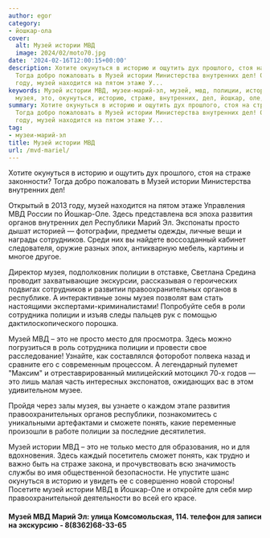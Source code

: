 ```yaml
---
author: egor
category:
- йошкар-ола
cover:
  alt: Музей истории МВД
  image: 2024/02/moto70.jpg
date: '2024-02-16T12:00:15+00:00'
description: Хотите окунуться в историю и ощутить дух прошлого, стоя на страже законности?
  Тогда добро пожаловать в Музей истории Министерства внутренних дел! Открытый в 2013
  году, музей находится на пятом этаже У...
keywords: Музей истории МВД, музеи-марий-эл, музей, мвд, полиции, истории, органов,
  музея, это, окунуться, историю, страже, внутренних, дел, йошкар, оле, развития
summary: Хотите окунуться в историю и ощутить дух прошлого, стоя на страже законности?
  Тогда добро пожаловать в Музей истории Министерства внутренних дел! Открытый в 2013
  году, музей находится на пятом этаже У...
tag:
- музеи-марий-эл
title: Музей истории МВД
url: /mvd-mariel/
---
```


Хотите окунуться в историю и ощутить дух прошлого, стоя на страже законности? Тогда добро пожаловать в Музей истории Министерства внутренних дел!

Открытый в 2013 году, музей находится на пятом этаже Управления МВД России по Йошкар-Оле. Здесь представлена вся эпоха развития органов внутренних дел Республики Марий Эл. Экспонаты просто дышат историей — фотографии, предметы одежды, личные вещи и награды сотрудников. Среди них вы найдете воссозданный кабинет следователя, оружие разных эпох, антикварную мебель, картины и многое другое.

Директор музея, подполковник полиции в отставке, Светлана Средина проводит захватывающие экскурсии, рассказывая о героических подвигах сотрудников и развитии правоохранительных органов в республике. А интерактивные зоны музея позволят вам стать настоящими экспертами-криминалистами! Попробуйте себя в роли сотрудника полиции и изъяв следы пальцев рук с помощью дактилоскопического порошка.

Музей МВД – это не просто место для просмотра. Здесь можно погрузиться в роль сотрудника полиции и провести свое расследование! Узнайте, как составлялся фоторобот полвека назад и сравните его с современным процессом. А легендарный пулемет "Максим" и отреставрированный милицейский мотоцикл 70-х годов — это лишь малая часть интересных экспонатов, ожидающих вас в этом удивительном музее.

Пройдя через залы музея, вы узнаете о каждом этапе развития правоохранительных органов республики, познакомитесь с уникальными артефактами и сможете понять, какие переменные произошли в работе полиции за последние десятилетия.

Музей истории МВД – это не только место для образования, но и для вдохновения. Здесь каждый посетитель сможет понять, как трудно и важно быть на страже закона, и прочувствовать всю значимость службы во имя общественной безопасности. Не упустите шанс окунуться в историю и увидеть ее с совершенно новой стороны! Посетите музей истории МВД в Йошкар-Оле и откройте для себя мир правоохранительной деятельности во всей его красе.

#### Музей МВД Марий Эл: улица Комсомольская, 114\. телефон для записи на экскурсию - 8(8362)68-33-65